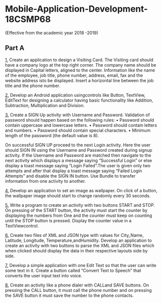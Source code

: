 # Mobile-Application-Development-18CSMP68

(Effective from the academic year 2018 -2019)

## Part A

[1.](https://github.com/Parthasarathi-MVN/Mobile-Application-Development-18CSMP68/tree/master/MyVisitingCard) Create an application to design a Visiting Card. The Visiting card should have a company logo at the top right corner. The company name should be displayed in Capital letters, aligned to the center. Information like the name of the employee, job title, phone number, address, email, fax and the website address isto be displayed. Insert a horizontal line between the job title and the phone number.

[2.](https://github.com/Parthasarathi-MVN/Mobile-Application-Development-18CSMP68/tree/master/MyCalculator) Develop an Android application usingcontrols like Button, TextView, EditText for designing a calculator having basic functionality like Addition, Subtraction, Multiplication and Division.

[3.](https://github.com/Parthasarathi-MVN/Mobile-Application-Development-18CSMP68/tree/master/LoginAndSignup) Create a SIGN Up activity with Username and Password. Validation of password should happen based on the following rules:
        • Password should contain uppercase and lowercase letters.
        • Password should contain letters and numbers.
        • Password should contain special characters.
        • Minimum length of the password (the default value is 8).


On successful SIGN UP proceed to the next Login activity. Here the user should SIGN IN using the Username and Password created during signup activity. If the Username and Password are matched then navigate to the next activity which displays a message saying “Successful Login” or else display a toast message saying “Login Failed”.The user is given only two attempts and after that display a toast message saying “Failed Login Attempts” and disable the SIGN IN button. Use Bundle to transfer information from one activity to another.

[4.](https://github.com/Parthasarathi-MVN/Mobile-Application-Development-18CSMP68/tree/master/MyWallpaper) Develop an application to set an image as wallpaper. On click of a button, the wallpaper image should start to change randomly every 30 seconds.

[5.](https://github.com/Parthasarathi-MVN/Mobile-Application-Development-18CSMP68/tree/master/MyCounterApp) Write a program to create an activity with two buttons START and STOP. On pressing of the START button, the activity must start the counter by displaying the numbers from One and the counter must keep on counting until the STOP button is pressed. Display the counter value in a TextViewcontrol.

[6.](https://github.com/Parthasarathi-MVN/Mobile-Application-Development-18CSMP68/tree/master/ParseXMLAndJSON) Create two files of XML and JSON type with values for City_Name, Latitude, Longitude, Temperature,andHumidity. Develop an application to create an activity with two buttons to parse the XML and JSON files which when clicked should display the data in their respective layouts side by side.

[7.](https://github.com/Parthasarathi-MVN/Mobile-Application-Development-18CSMP68/tree/master/TextToSpeech) Develop a simple application with one Edit Text so that the user can write some text in it. Create a button called “Convert Text to Speech” that converts the user input text into voice.

[8.](https://github.com/Parthasarathi-MVN/Mobile-Application-Development-18CSMP68/tree/master/MyPhoneDailer) Create an activity like a phone dialer with CALLand SAVE buttons. On pressing the CALL button, it must call the phone number and on pressing the SAVE button it must save the number to the phone contacts.
